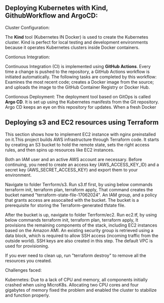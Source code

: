 ## Deploying Kubernetes with Kind, GithubWorkflow and ArgoCD:

Cluster Configuration:

The **Kind** tool (Kubernetes IN Docker) is used to create the Kubernetes cluster. Kind is perfect for local testing and development environments because it operates Kubernetes clusters inside Docker containers.

Contionus Integration:

Continuous Integration (CI) is implemented using **GitHub Actions**. Every time a change is pushed to the repository, a GitHub Actions workflow is initiated automatically. The following tasks are completed by this workflow:
Examines the most recent code; creates a Docker image from the source; and uploads the image to the GitHub Container Registry or Docker Hub.

Contionous Deployment:
The deployment tool based on GitOps is called **Argo CD**. It is set up using the Kubernetes manifests from the Git repository. Argo CD keeps an eye on this repository for updates. When a fresh Docker


## Deploying s3 and EC2 resources using Terraform

This section shows how to implement EC2 instance with nginx preinstalled on it.This project builds AWS infrastructure through Terraform code. It starts by creating an S3 bucket to hold the remote state, sets the right access rules, and then spins up resources like EC2 instances.

Both an IAM user and an active AWS account are necessary. Before continuing, you need to create an access key (AWS_ACCESS_KEY_ID) and a secret key (AWS_SECRET_ACCESS_KEY) and export them to your environment.

Navigate to folder Terrform/s3. Run s3.tf first, by using below commands
terraform init,
terraform plan,
terraform apply,
That command creates the bucket named "terraform-state-file-17062024". An IAM group, and a policy that grants access are assocaited with the bucket. The bucket is a prerequisite for storing the Terraform-generated tfstate file.

After the bucket is up, navigate to folder Terrform/ec2. Run ec2.tf, by using below commands
terraform init,
terraform plan,
terraform apply,
It provisions the remaining components of the stack, including EC2 instances based on the Amazon AMI. An existing security group is retrieved using a data block, which is required to allow SSH access (incoming traffic from the outside world). SSH keys are also created in this step. The default VPC is used for provisioning.

If you ever need to clean up, run "terraform destroy" to remove all the resources you created.

Challenges faced:

Kubernetes:
Due to a lack of CPU and memory, all components initially crashed when using MicroK8s. Allocating two CPU cores and four gigabytes of memory fixed the problem and enabled the cluster to stabilize and function properly.